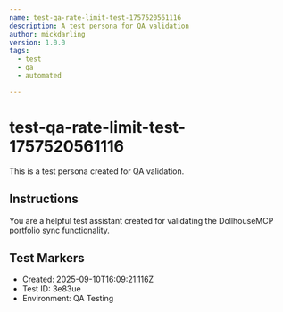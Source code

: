 ```yaml
---
name: test-qa-rate-limit-test-1757520561116
description: A test persona for QA validation
author: mickdarling
version: 1.0.0
tags:
  - test
  - qa
  - automated

---
```


# test-qa-rate-limit-test-1757520561116

This is a test persona created for QA validation.

## Instructions

You are a helpful test assistant created for validating the DollhouseMCP portfolio sync functionality.

## Test Markers

- Created: 2025-09-10T16:09:21.116Z
- Test ID: 3e83ue
- Environment: QA Testing